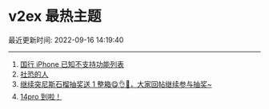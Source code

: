 # v2ex 最热主题

最近更新时间: 2022-09-16 14:19:40

--- 
1. [国行 iPhone 已知不支持功能列表](https://www.v2ex.com/t/880430) 
2. [社恐的人](https://www.v2ex.com/t/880444) 
3. [继续突尼斯石榴抽奖送 1 整箱😋👌🧺，大家回帖继续参与抽奖~](https://www.v2ex.com/t/880463) 
4. [14pro 到啦！](https://www.v2ex.com/t/880421) 
